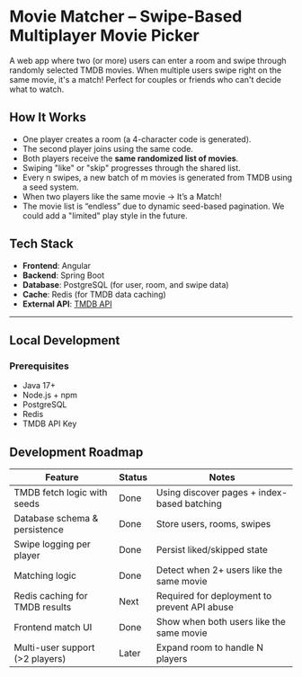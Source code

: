 # Movie Matcher – Swipe-Based Multiplayer Movie Picker

A web app where two (or more) users can enter a room and swipe through randomly selected TMDB movies. When multiple users swipe right on the same movie, it's a match! Perfect for couples or friends who can't decide what to watch.

## How It Works

- One player creates a room (a 4-character code is generated).
- The second player joins using the same code.
- Both players receive the **same randomized list of movies**.
- Swiping "like" or "skip" progresses through the shared list.
- Every n swipes, a new batch of m movies is generated from TMDB using a seed system.
- When two players like the same movie → It’s a Match!
- The movie list is “endless” due to dynamic seed-based pagination. We could add a "limited" play style in the future.
  
## Tech Stack

- **Frontend**: Angular
- **Backend**: Spring Boot
- **Database**: PostgreSQL (for user, room, and swipe data)
- **Cache**: Redis (for TMDB data caching)
- **External API**: [TMDB API](https://www.themoviedb.org/documentation/api)

---

## Local Development

### Prerequisites

- Java 17+
- Node.js + npm
- PostgreSQL
- Redis
- TMDB API Key

## Development Roadmap
Feature                         | Status   | Notes                                        |
| ------------------------------- | -------- | -------------------------------------------- |
| TMDB fetch logic with seeds     | Done   | Using discover pages + index-based batching  |
| Database schema & persistence   | Done  | Store users, rooms, swipes                   |
| Swipe logging per player        | Done  | Persist liked/skipped state                  |
| Matching logic                  | Done  | Detect when 2+ users like the same movie     |
| Redis caching for TMDB results  | Next  | Required for deployment to prevent API abuse |
| Frontend match UI               | Done  | Show when both users like the same movie     |
| Multi-user support (>2 players) | Later | Expand room to handle N players              |
